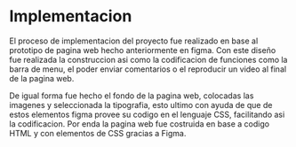 
# Implementacion 

El proceso de implementacion del proyecto fue realizado en base al prototipo de pagina web hecho anteriormente en figma. Con este diseño fue realizada la construccion asi como la codificacion de funciones como la barra de menu, el poder enviar comentarios o el reproducir un video al final de la pagina web. 

De igual forma fue hecho el fondo de la pagina web, colocadas las imagenes y seleccionada la tipografia, esto ultimo con ayuda de que de estos elementos figma provee su codigo en el lenguaje CSS, facilitando asi la codificacion. Por enda la pagina web fue costruida en base a codigo HTML y con elementos de CSS gracias a Figma.
